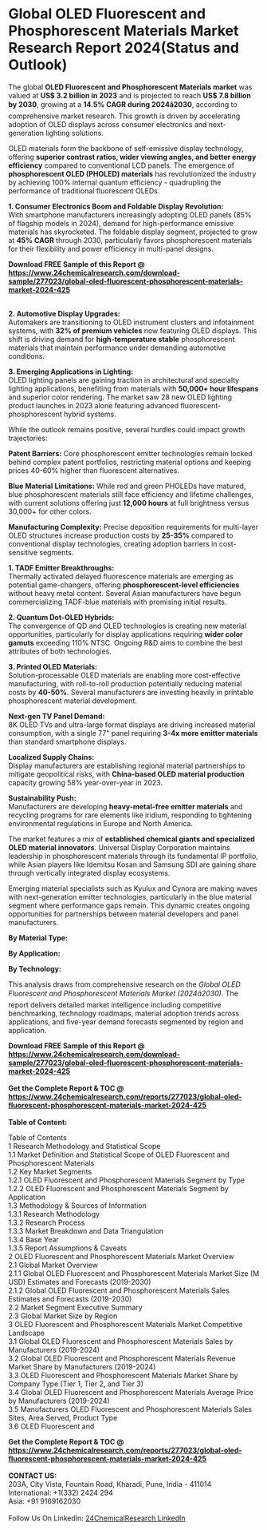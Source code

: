 <h1>Global OLED Fluorescent and Phosphorescent Materials Market Research Report 2024(Status and Outlook)</h1><p>The global <strong>OLED Fluorescent and Phosphorescent Materials market</strong> was valued at <strong>US$ 3.2 billion in 2023</strong> and is projected to reach <strong>US$ 7.8 billion by 2030</strong>, growing at a <strong>14.5% CAGR during 2024â2030</strong>, according to comprehensive market research. This growth is driven by accelerating adoption of OLED displays across consumer electronics and next-generation lighting solutions.</p><p>OLED materials form the backbone of self-emissive display technology, offering <strong>superior contrast ratios, wider viewing angles, and better energy efficiency</strong> compared to conventional LCD panels. The emergence of <strong>phosphorescent OLED (PHOLED) materials</strong> has revolutionized the industry by achieving 100% internal quantum efficiency - quadrupling the performance of traditional fluorescent OLEDs.</p><p><strong>1. Consumer Electronics Boom and Foldable Display Revolution:</strong><br>
With smartphone manufacturers increasingly adopting OLED panels (85% of flagship models in 2024), demand for high-performance emissive materials has skyrocketed. The foldable display segment, projected to grow at <strong>45% CAGR</strong> through 2030, particularly favors phosphorescent materials for their flexibility and power efficiency in multi-panel designs.</p><div><b>Download FREE Sample of this Report @ 
            <a href="https://www.24chemicalresearch.com/download-sample/277023/global-oled-fluorescent-phosphorescent-materials-market-2024-425">
            https://www.24chemicalresearch.com/download-sample/277023/global-oled-fluorescent-phosphorescent-materials-market-2024-425</a></b></div><br><p><strong>2. Automotive Display Upgrades:</strong><br>
Automakers are transitioning to OLED instrument clusters and infotainment systems, with <strong>32% of premium vehicles</strong> now featuring OLED displays. This shift is driving demand for <strong>high-temperature stable</strong> phosphorescent materials that maintain performance under demanding automotive conditions.</p><p><strong>3. Emerging Applications in Lighting:</strong><br>
OLED lighting panels are gaining traction in architectural and specialty lighting applications, benefiting from materials with <strong>50,000+ hour lifespans</strong> and superior color rendering. The market saw 28 new OLED lighting product launches in 2023 alone featuring advanced fluorescent-phosphorescent hybrid systems.</p><p>While the outlook remains positive, several hurdles could impact growth trajectories:</p><p><strong>Patent Barriers:</strong> Core phosphorescent emitter technologies remain locked behind complex patent portfolios, restricting material options and keeping prices 40-60% higher than fluorescent alternatives.</p><p><strong>Blue Material Limitations:</strong> While red and green PHOLEDs have matured, blue phosphorescent materials still face efficiency and lifetime challenges, with current solutions offering just <strong>12,000 hours</strong> at full brightness versus 30,000+ for other colors.</p><p><strong>Manufacturing Complexity:</strong> Precise deposition requirements for multi-layer OLED structures increase production costs by <strong>25-35%</strong> compared to conventional display technologies, creating adoption barriers in cost-sensitive segments.</p><p><strong>1. TADF Emitter Breakthroughs:</strong><br>
Thermally activated delayed fluorescence materials are emerging as potential game-changers, offering <strong>phosphorescent-level efficiencies</strong> without heavy metal content. Several Asian manufacturers have begun commercializing TADF-blue materials with promising initial results.</p><p><strong>2. Quantum Dot-OLED Hybrids:</strong><br>
The convergence of QD and OLED technologies is creating new material opportunities, particularly for display applications requiring <strong>wider color gamuts</strong> exceeding 110% NTSC. Ongoing R&amp;D aims to combine the best attributes of both technologies.</p><p><strong>3. Printed OLED Materials:</strong><br>
Solution-processable OLED materials are enabling more cost-effective manufacturing, with roll-to-roll production potentially reducing material costs by <strong>40-50%</strong>. Several manufacturers are investing heavily in printable phosphorescent material development.</p><p><strong>Next-gen TV Panel Demand:</strong><br>
    8K OLED TVs and ultra-large format displays are driving increased material consumption, with a single 77" panel requiring <strong>3-4x more emitter materials</strong> than standard smartphone displays.</p><p><strong>Localized Supply Chains:</strong><br>
    Display manufacturers are establishing regional material partnerships to mitigate geopolitical risks, with <strong>China-based OLED material production</strong> capacity growing 58% year-over-year in 2023.</p><p><strong>Sustainability Push:</strong><br>
    Manufacturers are developing <strong>heavy-metal-free emitter materials</strong> and recycling programs for rare elements like iridium, responding to tightening environmental regulations in Europe and North America.</p><p>The market features a mix of <strong>established chemical giants and specialized OLED material innovators</strong>. Universal Display Corporation maintains leadership in phosphorescent materials through its fundamental IP portfolio, while Asian players like Idemitsu Kosan and Samsung SDI are gaining share through vertically integrated display ecosystems.</p><p>Emerging material specialists such as Kyulux and Cynora are making waves with next-generation emitter technologies, particularly in the blue material segment where performance gaps remain. This dynamic creates ongoing opportunities for partnerships between material developers and panel manufacturers.</p><p><strong>By Material Type:</strong></p><p><strong>By Application:</strong></p><p><strong>By Technology:</strong></p><p>This analysis draws from comprehensive research on the <em>Global OLED Fluorescent and Phosphorescent Materials Market (2024â2030)</em>. The report delivers detailed market intelligence including competitive benchmarking, technology roadmaps, material adoption trends across applications, and five-year demand forecasts segmented by region and application.</p><div><b>Download FREE Sample of this Report @ 
            <a href="https://www.24chemicalresearch.com/download-sample/277023/global-oled-fluorescent-phosphorescent-materials-market-2024-425">
            https://www.24chemicalresearch.com/download-sample/277023/global-oled-fluorescent-phosphorescent-materials-market-2024-425</a></b></div><br><div><b>Get the Complete Report & TOC @ 
            <a href="https://www.24chemicalresearch.com/reports/277023/global-oled-fluorescent-phosphorescent-materials-market-2024-425">
            https://www.24chemicalresearch.com/reports/277023/global-oled-fluorescent-phosphorescent-materials-market-2024-425</a></b></div><br>
            <b>Table of Content:</b><p>Table of Contents<br />
1 Research Methodology and Statistical Scope<br />
1.1 Market Definition and Statistical Scope of OLED Fluorescent and Phosphorescent Materials<br />
1.2 Key Market Segments<br />
1.2.1 OLED Fluorescent and Phosphorescent Materials Segment by Type<br />
1.2.2 OLED Fluorescent and Phosphorescent Materials Segment by Application<br />
1.3 Methodology & Sources of Information<br />
1.3.1 Research Methodology<br />
1.3.2 Research Process<br />
1.3.3 Market Breakdown and Data Triangulation<br />
1.3.4 Base Year<br />
1.3.5 Report Assumptions & Caveats<br />
2 OLED Fluorescent and Phosphorescent Materials Market Overview<br />
2.1 Global Market Overview<br />
2.1.1 Global OLED Fluorescent and Phosphorescent Materials Market Size (M USD) Estimates and Forecasts (2019-2030)<br />
2.1.2 Global OLED Fluorescent and Phosphorescent Materials Sales Estimates and Forecasts (2019-2030)<br />
2.2 Market Segment Executive Summary<br />
2.3 Global Market Size by Region<br />
3 OLED Fluorescent and Phosphorescent Materials Market Competitive Landscape<br />
3.1 Global OLED Fluorescent and Phosphorescent Materials Sales by Manufacturers (2019-2024)<br />
3.2 Global OLED Fluorescent and Phosphorescent Materials Revenue Market Share by Manufacturers (2019-2024)<br />
3.3 OLED Fluorescent and Phosphorescent Materials Market Share by Company Type (Tier 1, Tier 2, and Tier 3)<br />
3.4 Global OLED Fluorescent and Phosphorescent Materials Average Price by Manufacturers (2019-2024)<br />
3.5 Manufacturers OLED Fluorescent and Phosphorescent Materials Sales Sites, Area Served, Product Type<br />
3.6 OLED Fluorescent and </p><div><b>Get the Complete Report & TOC @ 
            <a href="https://www.24chemicalresearch.com/reports/277023/global-oled-fluorescent-phosphorescent-materials-market-2024-425">
            https://www.24chemicalresearch.com/reports/277023/global-oled-fluorescent-phosphorescent-materials-market-2024-425</a></b></div><br><b>CONTACT US:</b><br>
            203A, City Vista, Fountain Road, Kharadi, Pune, India - 411014<br>
            International: +1(332) 2424 294<br>
            Asia: +91 9169162030 <br><br>
            Follow Us On LinkedIn: <a href="https://www.linkedin.com/company/24chemicalresearch/">24ChemicalResearch LinkedIn</a>